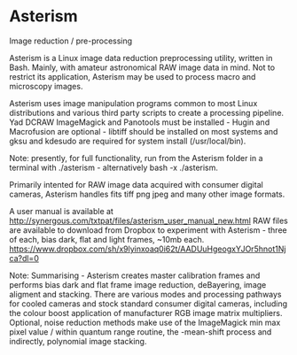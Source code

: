 # Asterism

Image reduction / pre-processing

Asterism is a Linux image data reduction preprocessing utility, written in Bash. Mainly, with amateur astronomical RAW image data in mind. Not to restrict its application, Asterism may be used to process macro and microscopy images. 

Asterism uses image manipulation programs common to most Linux distributions and various third party scripts to create a processing pipeline. Yad DCRAW ImageMagick and Panotools must be installed - Hugin and Macrofusion are optional - libtiff should be installed on most systems and gksu and kdesudo are required for system install (/usr/local/bin).

Note: presently, for full functionality, run from the Asterism folder in a terminal with ./asterism - alternatively bash -x ./asterism.

Primarily intented for RAW image data acquired with consumer digital cameras, Asterism handles fits tiff png jpeg and many other image formats. 

A user manual is available at http://synergous.com/txtpat/files/asterism_user_manual_new.html
RAW files are available to download from Dropbox to experiment with Asterism - three of each, bias dark, flat and light frames, ~10mb each.
https://www.dropbox.com/sh/x9lyinxoaq0i62t/AADUuHgeogxYJOr5hnot1Njca?dl=0

Note: Summarising - Asterism creates master calibration frames and performs bias dark and flat frame image reduction, deBayering, image aligment and stacking. There are various modes and processing pathways for cooled cameras and stock standard consumer digital cameras, including the colour boost application of manufacturer RGB image matrix multipliers. Optional, noise reduction methods make use of the ImageMagick min max pixel value / within quantum range routine, the -mean-shift process and indirectly, polynomial image stacking.

